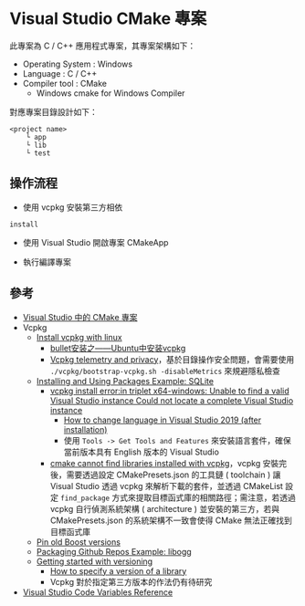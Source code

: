 # Visual Studio CMake 專案

此專案為 C / C++ 應用程式專案，其專案架構如下：

+ Operating System : Windows
+ Language : C / C++
+ Compiler tool : CMake
    - Windows cmake for Windows Compiler

對應專案目錄設計如下：

```
<project name>
    └ app
    └ lib
    └ test
```
## 操作流程

+ 使用 vcpkg 安裝第三方相依

```
install
```

+ 使用 Visual Studio 開啟專案 CMakeApp

+ 執行編譯專案

## 參考

+ [Visual Studio 中的 CMake 專案](https://docs.microsoft.com/zh-tw/cpp/build/cmake-projects-in-visual-studio?view=msvc-170#editing-cmakeliststxt-files)
+ Vcpkg
    - [Install vcpkg with linux](https://vcpkg.io/en/getting-started.html)
        + [bullet安装之——Ubuntu中安装vcpkg](https://blog.csdn.net/m0_43436602/article/details/104563093)
        + [Vcpkg telemetry and privacy](https://vcpkg.readthedocs.io/en/latest/about/privacy/)，基於目錄操作安全問題，會需要使用 ```./vcpkg/bootstrap-vcpkg.sh -disableMetrics``` 來規避隱私檢查
    - [Installing and Using Packages Example: SQLite](https://vcpkg.readthedocs.io/en/latest/examples/installing-and-using-packages/)
        + [vcpkg install error:in triplet x64-windows: Unable to find a valid Visual Studio instance Could not locate a complete Visual Studio instance](https://github.com/microsoft/vcpkg/issues/22074)
            - [How to change language in Visual Studio 2019 (after installation)](https://agirlamonggeeks.com/2019/03/10/how-to-change-language-in-visual-studio-2019-after-installation/)
            - 使用 ```Tools -> Get Tools and Features``` 來安裝語言套件，確保當前版本具有 English 版本的 Visual Studio
        + [cmake cannot find libraries installed with vcpkg](https://stackoverflow.com/questions/55496611)，vcpkg 安裝完後，需要透過設定 CMakePresets.json 的工具鏈 ( toolchain ) 讓 Visual Studio 透過 vcpkg 來解析下載的套件，並透過 CMakeList 設定 ```find_package``` 方式來提取目標函式庫的相關路徑；需注意，若透過 vcpkg 自行偵測系統架構 ( architecture ) 並安裝的第三方，若與 CMakePresets.json 的系統架構不一致會使得 CMake 無法正確找到目標函式庫
    - [Pin old Boost versions](https://vcpkg.readthedocs.io/en/latest/examples/modify-baseline-to-pin-old-boost/)
    - [Packaging Github Repos Example: libogg](https://vcpkg.readthedocs.io/en/latest/examples/packaging-github-repos/)
    - [Getting started with versioning](https://vcpkg.readthedocs.io/en/latest/examples/versioning.getting-started/)
        - [How to specify a version of a library](https://github.com/microsoft/vcpkg/issues/1681)
        - Vcpkg 對於指定第三方版本的作法仍有待研究
+ [Visual Studio Code Variables Reference](https://code.visualstudio.com/docs/editor/variables-reference)
